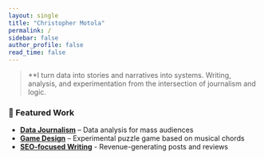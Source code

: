 ```yaml
---
layout: single
title: "Christopher Motola"
permalink: /
sidebar: false
author_profile: false
read_time: false
---
```

> **I turn data into stories and narratives into systems.
> Writing, analysis, and experimentation from the intersection of journalism and logic.

### 📂 Featured Work  
- **[Data Journalism](portfolio/economic-trends/)** – Data analysis for mass audiences  
- **[Game Design](portfolio/game-design/)** – Experimental puzzle game based on musical chords
- **[SEO-focused Writing](portfolio/small-business-writing/)** - Revenue-generating posts and reviews 
<!--
### ✍️ Latest Blog Posts  
{% for post in site.posts limit:3 %}
- [{{ post.title }}]({{ post.url }})
{% endfor %}

-->
